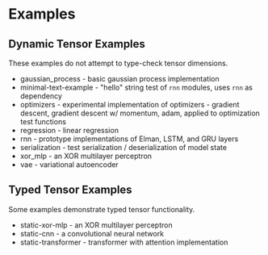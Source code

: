 # Examples

## Dynamic Tensor Examples

These examples do not attempt to type-check tensor dimensions.

- gaussian_process - basic gaussian process implementation
- minimal-text-example - "hello" string test of `rnn` modules, uses `rnn` as dependency
- optimizers - experimental implementation of optimizers - gradient descent, gradient descent w/ momentum, adam, applied to optimization test functions
- regression - linear regression
- rnn - prototype implementations of Elman, LSTM, and GRU layers
- serialization - test serialization / deserialization of model state
- xor_mlp - an XOR multilayer perceptron
- vae - variational autoencoder

## Typed Tensor Examples

Some examples demonstrate typed tensor functionality. 

- static-xor-mlp - an XOR multilayer perceptron
- static-cnn - a convolutional neural network
- static-transformer - transformer with attention implementation
